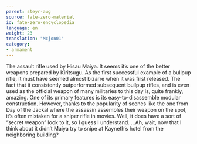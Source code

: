 ```yaml
---
parent: steyr-aug
source: fate-zero-material
id: fate-zero-encyclopedia
language: en
weight: 23
translation: "Mcjon01"
category:
- armament
---
```


The assault rifle used by Hisau Maiya. It seems it’s one of the better weapons prepared by Kiritsugu.
As the first successful example of a bullpup rifle, it must have seemed almost bizarre when it was first released. The fact that it consistently outperformed subsequent bullpup rifles, and is even used as the official weapon of many militaries to this day is, quite frankly, amazing.
One of its primary features is its easy-to-disassemble modular construction. However, thanks to the popularity of scenes like the one from Day of the Jackal where the assassin assembles their weapon on the spot, it’s often mistaken for a sniper rifle in movies. Well, it does have a sort of “secret weapon” look to it, so I guess I understand.
…Ah, wait, now that I think about it didn’t Maiya try to snipe at Kayneth’s hotel from the neighboring building?
